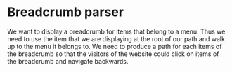 # Breadcrumb parser

We want to display a breadcrumb for items that belong to a menu. Thus we need to use the item that we are displaying at the root of our path and walk up to the menu it belongs to. We need to produce a path for each items of the breadcrumb so that the visitors of the website could click on items of the breadcrumb and navigate backwards.

